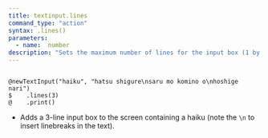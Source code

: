 ```yaml
---
title: textinput.lines
command_type: "action"
syntax: .lines()
parameters:
  - name:  number 
description: "Sets the maximum number of lines for the input box (1 by default). As a special case, you set it to 0 to remove the limit constraint."
---
```


<!--more-->

<pre><code class="language-diff-javascript diff-highlight try-true">
@newTextInput("haiku", "hatsu shigure\nsaru mo komino o\nhoshige nari")
$    .lines(3)
@    .print()
</code></pre>

+ Adds a 3-line input box to the screen containing a haiku (note the `\n` to insert linebreaks in the text).		
